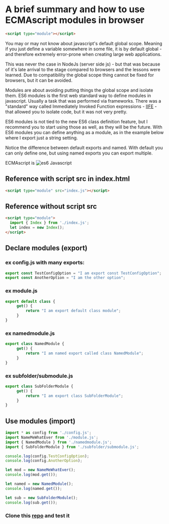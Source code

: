 # A brief summary and how to use ECMAscript modules in browser
```html
<script type="module"></script>
```
You may or may not know about javascript's default global scope.
Meaning if you just define a variable somewhere in some file, it is by default global - and therefore extremely error-prone when creating large web applications.

This was never the case in NodeJs (server side js) - but that was because of it's late arrival to the stage compared to browsers and the lessons were learned. Due to compatibility the global scope thing cannot be fixed for browsers, but it can be avoided.

Modules are about avoiding putting things the global scope and isolate them.
ES6 modules is the first web standard way  to define modules in javascript. Usually a task that was performed via frameworks. There was a "standard" way called Immediately Invoked Function expressions - [IIFE](https://developer.mozilla.org/en-US/docs/Glossary/IIFE) - that allowed you to isolate code, but it was not very pretty.

ES6 modules is not tied to the new ES6 class definition feature, but I recommend you to start using those as well, as they will be the future.
With ES6 modules you can define anything as a module, as in the example below where I export just a string setting.

Notice the difference between default exports and named. With default you can only define one, but using named exports you can export multiple.

ECMAscript is ![es6](https://storage.googleapis.com/backslash-project.appspot.com/static/ES6.png "es6") Javascript

## Reference with script src in index.html
```html
<script type="module" src="index.js"></script>
```
## Reference without script src
```html
<script type="module">
  import { Index } from './index.js';
  let index = new Index();
</script>
```

## Declare modules (export)
### ex config.js with many exports:
```javascript
export const TestConfigOption = "I am export const TestConfigOption";
export const AnotherOption = "I am the other option";

```
### ex module.js
```javascript
export default class {
     get() {
         return "I am export default class module";
     }
}
```
### ex namedmodule.js
```javascript
export class NamedModule {
     get() {
         return "I am named export called class NamedModule";
     }
}
```
### ex subfolder/submodule.js
```javascript
export class SubFolderModule {
     get() {
         return "I am export class SubFolderModule";
     }
}
```

## Use modules (import)
```javascript
import * as config from './config.js';
import NameMeWhatEver from './module.js';
import { NamedModule } from './namedmodule.js';
import { SubFolderModule } from './subfolder/submodule.js';

console.log(config.TestConfigOption);
console.log(config.AnotherOption);

let mod = new NameMeWhatEver();
console.log(mod.get());

let named = new NamedModule();
console.log(named.get());

let sub = new SubFolderModule();
console.log(sub.get());
```

### Clone this [repo](https://github.com/atlemagnussen/es6modules) and test it